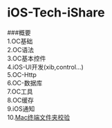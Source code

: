 # iOS-Tech-iShare

###概要  
1.OC基础  
2.OC语法  
3.OC基本控件  
4.iOS-UI开发(xib,control...)  
5.OC-Http  
6.OC-数据库  
7.OC工具  
8.OC缓存  
9.iOS通知  
10.[Mac终端文件夹校验](https://github.com/androllen/iOS-Tech-iShare/blob/master/iOS-ToolBox/FileChecksum.md)

